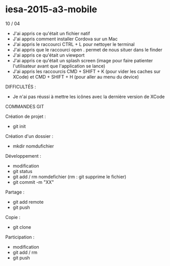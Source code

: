 # iesa-2015-a3-mobile

10 / 04

* J'ai appris ce qu'était un fichier natif
* J'ai appris comment installer Cordova sur un Mac
* J'ai appris le raccourci CTRL + L pour nettoyer le terminal
* J'ai appris que le raccourci open . permet de nous situer dans le finder
* J'ai appris ce qu'était un viewport
* J'ai appris ce qu'était un splash screen (image pour faire patienter l'utilisateur avant que l'application se lance)
* J'ai appris les raccourcis CMD + SHIFT + K (pour vider les caches sur XCode) et CMD + SHIFT + H (pour aller au menu du device)

DIFFICULTÉS :
* Je n'ai pas réussi à mettre les icônes avec la dernière version de XCode


COMMANDES GIT

Création de projet : 
* git init

Création d'un dossier :
* mkdir nomdufichier

Développement :
* modification
* git status
* git add / rm nomdefichier (rm : git supprime le fichier)
* git commit -m "XX"

Partage :
* git add remote
* git push

Copie :
* git clone

Participation :
* modification
* git add / rm
* git push
